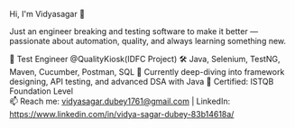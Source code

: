 Hi, I'm Vidyasagar 👋

Just an engineer breaking and testing software to make it better — passionate about automation, quality, and always learning something new.

💼 Test Engineer @QualityKiosk(IDFC Project) 
🛠️ Java, Selenium, TestNG, Maven, Cucumber, Postman, SQL 
🌱 Currently deep-diving into framework designing, API testing, and advanced DSA with Java 
📜 Certified: ISTQB Foundation Level  
📫 Reach me: vidyasagar.dubey1761@gmail.com | LinkedIn: https://www.linkedin.com/in/vidya-sagar-dubey-83b14618a/

